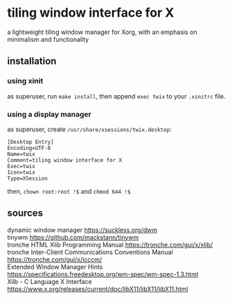 # tiling window interface for X

a lightweight tiling window manager for Xorg, with an emphasis on minimalism and functionality

## installation

### using xinit
as superuser, run ```make install```, then append ```exec twix``` to your ```.xinitrc``` file.

### using a display manager
as superuser, create ```/usr/share/xsessions/twix.desktop```:
```
[Desktop Entry]
Encoding=UTF-8
Name=twix
Comment=tiling window interface for X
Exec=twix
Icon=twix
Type=XSession
```  
then, ```chown root:root !$``` and ```chmod 644 !$```  

## sources

dynamic window manager https://suckless.org/dwm  
tinywm https://github.com/mackstann/tinywm  
tronche HTML Xlib Programming Manual https://tronche.com/gui/x/xlib/  
tronche Inter-Client Communications Conventions Manual https://tronche.com/gui/x/icccm/  
Extended Window Manager Hints https://specifications.freedesktop.org/wm-spec/wm-spec-1.3.html  
Xlib - C Language X Interface https://www.x.org/releases/current/doc/libX11/libX11/libX11.html  
